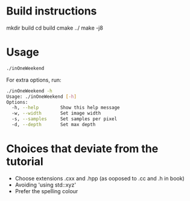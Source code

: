 

# Build instructions

mkdir build
cd build 
cmake ../
make -j8

# Usage
```sh
./inOneWeekend
```
For extra options, run:

```sh
./inOneWeekend -h
Usage: ./inOneWeekend [-h]
Options:
  -h, --help		Show this help message
  -w, --width		Set image width
  -s, --samples		Set samples per pixel
  -d, --depth		Set max depth
```

# Choices that deviate from the tutorial

- Choose extensions .cxx and .hpp (as ooposed to .cc and .h in book)
- Avoiding 'using std::xyz'
- Prefer the spelling colour